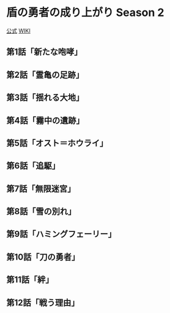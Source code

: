 # 盾の勇者の成り上がり Season 2

[公式](http://shieldhero-anime.jp/) 
[WIKI](https://ja.wikipedia.org/wiki/%E7%9B%BE%E3%81%AE%E5%8B%87%E8%80%85%E3%81%AE%E6%88%90%E3%82%8A%E4%B8%8A%E3%81%8C%E3%82%8A) 

## 第1話「新たな咆哮」

## 第2話「霊亀の足跡」

## 第3話「揺れる大地」

## 第4話「霧中の遺跡」

## 第5話「オスト＝ホウライ」

## 第6話「追駆」

## 第7話「無限迷宮」

## 第8話「雪の別れ」

## 第9話「ハミングフェーリー」

## 第10話「刀の勇者」

## 第11話「絆」

## 第12話「戦う理由」
